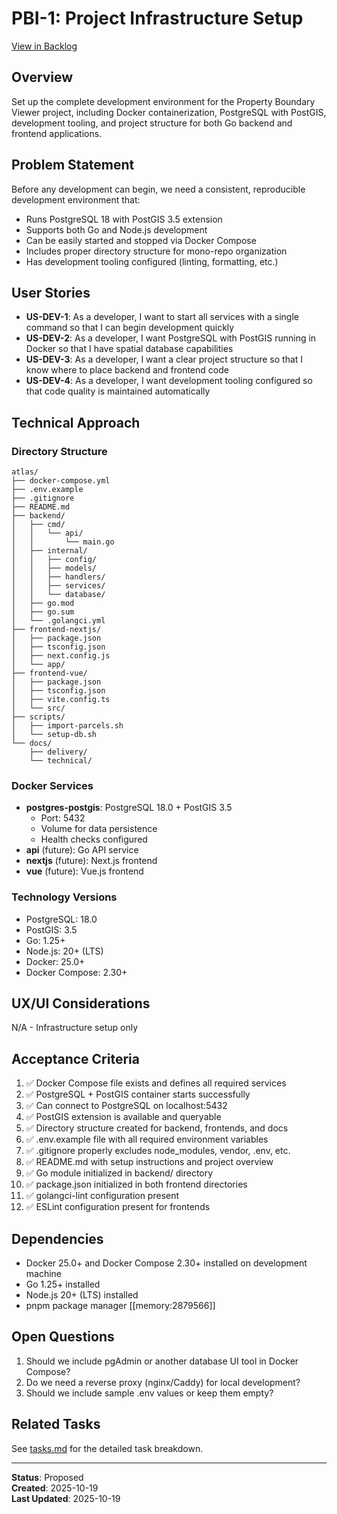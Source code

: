 # PBI-1: Project Infrastructure Setup

[View in Backlog](../backlog.md#user-content-1)

## Overview

Set up the complete development environment for the Property Boundary Viewer project, including Docker containerization, PostgreSQL with PostGIS, development tooling, and project structure for both Go backend and frontend applications.

## Problem Statement

Before any development can begin, we need a consistent, reproducible development environment that:
- Runs PostgreSQL 18 with PostGIS 3.5 extension
- Supports both Go and Node.js development
- Can be easily started and stopped via Docker Compose
- Includes proper directory structure for mono-repo organization
- Has development tooling configured (linting, formatting, etc.)

## User Stories

- **US-DEV-1**: As a developer, I want to start all services with a single command so that I can begin development quickly
- **US-DEV-2**: As a developer, I want PostgreSQL with PostGIS running in Docker so that I have spatial database capabilities
- **US-DEV-3**: As a developer, I want a clear project structure so that I know where to place backend and frontend code
- **US-DEV-4**: As a developer, I want development tooling configured so that code quality is maintained automatically

## Technical Approach

### Directory Structure
```
atlas/
├── docker-compose.yml
├── .env.example
├── .gitignore
├── README.md
├── backend/
│   ├── cmd/
│   │   └── api/
│   │       └── main.go
│   ├── internal/
│   │   ├── config/
│   │   ├── models/
│   │   ├── handlers/
│   │   ├── services/
│   │   └── database/
│   ├── go.mod
│   ├── go.sum
│   └── .golangci.yml
├── frontend-nextjs/
│   ├── package.json
│   ├── tsconfig.json
│   ├── next.config.js
│   └── app/
├── frontend-vue/
│   ├── package.json
│   ├── tsconfig.json
│   ├── vite.config.ts
│   └── src/
├── scripts/
│   ├── import-parcels.sh
│   └── setup-db.sh
└── docs/
    ├── delivery/
    └── technical/
```

### Docker Services
- **postgres-postgis**: PostgreSQL 18.0 + PostGIS 3.5
  - Port: 5432
  - Volume for data persistence
  - Health checks configured
- **api** (future): Go API service
- **nextjs** (future): Next.js frontend
- **vue** (future): Vue.js frontend

### Technology Versions
- PostgreSQL: 18.0
- PostGIS: 3.5
- Go: 1.25+
- Node.js: 20+ (LTS)
- Docker: 25.0+
- Docker Compose: 2.30+

## UX/UI Considerations

N/A - Infrastructure setup only

## Acceptance Criteria

1. ✅ Docker Compose file exists and defines all required services
2. ✅ PostgreSQL + PostGIS container starts successfully
3. ✅ Can connect to PostgreSQL on localhost:5432
4. ✅ PostGIS extension is available and queryable
5. ✅ Directory structure created for backend, frontends, and docs
6. ✅ .env.example file with all required environment variables
7. ✅ .gitignore properly excludes node_modules, vendor, .env, etc.
8. ✅ README.md with setup instructions and project overview
9. ✅ Go module initialized in backend/ directory
10. ✅ package.json initialized in both frontend directories
11. ✅ golangci-lint configuration present
12. ✅ ESLint configuration present for frontends

## Dependencies

- Docker 25.0+ and Docker Compose 2.30+ installed on development machine
- Go 1.25+ installed
- Node.js 20+ (LTS) installed
- pnpm package manager [[memory:2879566]]

## Open Questions

1. Should we include pgAdmin or another database UI tool in Docker Compose?
2. Do we need a reverse proxy (nginx/Caddy) for local development?
3. Should we include sample .env values or keep them empty?

## Related Tasks

See [tasks.md](./tasks.md) for the detailed task breakdown.

---

**Status**: Proposed  
**Created**: 2025-10-19  
**Last Updated**: 2025-10-19

